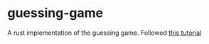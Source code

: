 # guessing-game

A rust implementation of the guessing game. Followed [this tutorial](https://doc.rust-lang.org/stable/book/guessing-game.html)
